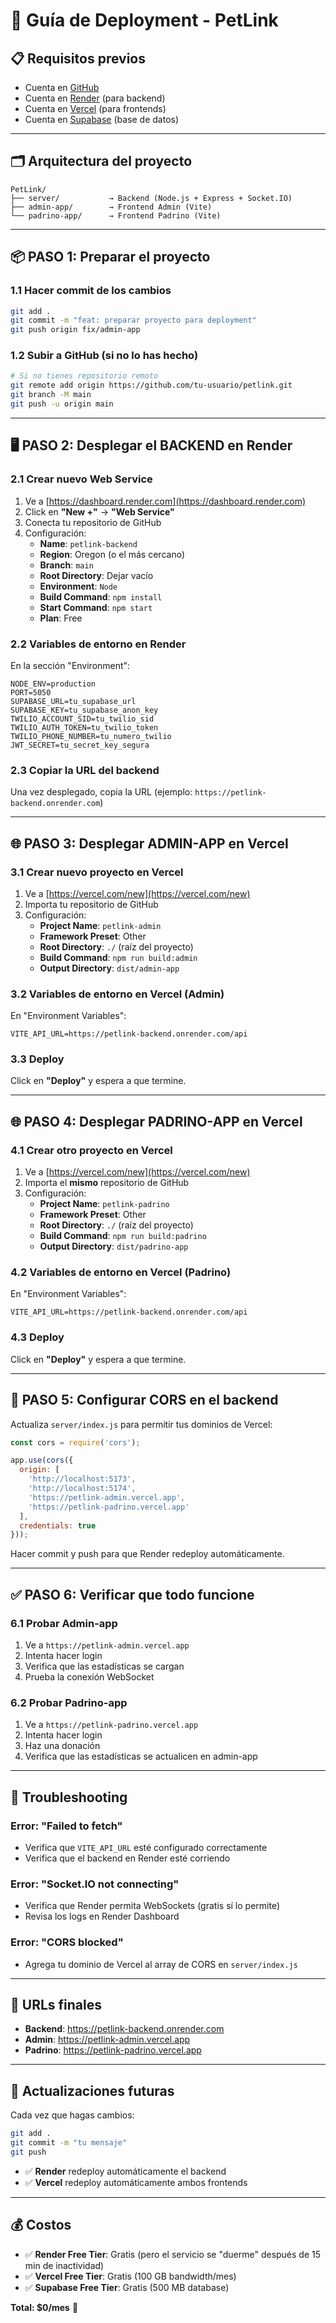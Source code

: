 # 🚀 Guía de Deployment - PetLink

## 📋 Requisitos previos

- Cuenta en [GitHub](https://github.com)
- Cuenta en [Render](https://render.com) (para backend)
- Cuenta en [Vercel](https://vercel.com) (para frontends)
- Cuenta en [Supabase](https://supabase.com) (base de datos)

---

## 🗂️ Arquitectura del proyecto

```
PetLink/
├── server/           → Backend (Node.js + Express + Socket.IO)
├── admin-app/        → Frontend Admin (Vite)
└── padrino-app/      → Frontend Padrino (Vite)
```

---

## 📦 PASO 1: Preparar el proyecto

### 1.1 Hacer commit de los cambios

```bash
git add .
git commit -m "feat: preparar proyecto para deployment"
git push origin fix/admin-app
```

### 1.2 Subir a GitHub (si no lo has hecho)

```bash
# Si no tienes repositorio remoto
git remote add origin https://github.com/tu-usuario/petlink.git
git branch -M main
git push -u origin main
```

---

## 🖥️ PASO 2: Desplegar el BACKEND en Render

### 2.1 Crear nuevo Web Service

1. Ve a [https://dashboard.render.com](https://dashboard.render.com)
2. Click en **"New +"** → **"Web Service"**
3. Conecta tu repositorio de GitHub
4. Configuración:
   - **Name**: `petlink-backend`
   - **Region**: Oregon (o el más cercano)
   - **Branch**: `main`
   - **Root Directory**: Dejar vacío
   - **Environment**: `Node`
   - **Build Command**: `npm install`
   - **Start Command**: `npm start`
   - **Plan**: Free

### 2.2 Variables de entorno en Render

En la sección "Environment":

```
NODE_ENV=production
PORT=5050
SUPABASE_URL=tu_supabase_url
SUPABASE_KEY=tu_supabase_anon_key
TWILIO_ACCOUNT_SID=tu_twilio_sid
TWILIO_AUTH_TOKEN=tu_twilio_token
TWILIO_PHONE_NUMBER=tu_numero_twilio
JWT_SECRET=tu_secret_key_segura
```

### 2.3 Copiar la URL del backend

Una vez desplegado, copia la URL (ejemplo: `https://petlink-backend.onrender.com`)

---

## 🌐 PASO 3: Desplegar ADMIN-APP en Vercel

### 3.1 Crear nuevo proyecto en Vercel

1. Ve a [https://vercel.com/new](https://vercel.com/new)
2. Importa tu repositorio de GitHub
3. Configuración:
   - **Project Name**: `petlink-admin`
   - **Framework Preset**: Other
   - **Root Directory**: `./` (raíz del proyecto)
   - **Build Command**: `npm run build:admin`
   - **Output Directory**: `dist/admin-app`

### 3.2 Variables de entorno en Vercel (Admin)

En "Environment Variables":

```
VITE_API_URL=https://petlink-backend.onrender.com/api
```

### 3.3 Deploy

Click en **"Deploy"** y espera a que termine.

---

## 🌐 PASO 4: Desplegar PADRINO-APP en Vercel

### 4.1 Crear otro proyecto en Vercel

1. Ve a [https://vercel.com/new](https://vercel.com/new)
2. Importa el **mismo** repositorio de GitHub
3. Configuración:
   - **Project Name**: `petlink-padrino`
   - **Framework Preset**: Other
   - **Root Directory**: `./` (raíz del proyecto)
   - **Build Command**: `npm run build:padrino`
   - **Output Directory**: `dist/padrino-app`

### 4.2 Variables de entorno en Vercel (Padrino)

En "Environment Variables":

```
VITE_API_URL=https://petlink-backend.onrender.com/api
```

### 4.3 Deploy

Click en **"Deploy"** y espera a que termine.

---

## 🔧 PASO 5: Configurar CORS en el backend

Actualiza `server/index.js` para permitir tus dominios de Vercel:

```javascript
const cors = require('cors');

app.use(cors({
  origin: [
    'http://localhost:5173',
    'http://localhost:5174',
    'https://petlink-admin.vercel.app',
    'https://petlink-padrino.vercel.app'
  ],
  credentials: true
}));
```

Hacer commit y push para que Render redeploy automáticamente.

---

## ✅ PASO 6: Verificar que todo funcione

### 6.1 Probar Admin-app

1. Ve a `https://petlink-admin.vercel.app`
2. Intenta hacer login
3. Verifica que las estadísticas se cargan
4. Prueba la conexión WebSocket

### 6.2 Probar Padrino-app

1. Ve a `https://petlink-padrino.vercel.app`
2. Intenta hacer login
3. Haz una donación
4. Verifica que las estadísticas se actualicen en admin-app

---

## 🐛 Troubleshooting

### Error: "Failed to fetch"
- Verifica que `VITE_API_URL` esté configurado correctamente
- Verifica que el backend en Render esté corriendo

### Error: "Socket.IO not connecting"
- Verifica que Render permita WebSockets (gratis sí lo permite)
- Revisa los logs en Render Dashboard

### Error: "CORS blocked"
- Agrega tu dominio de Vercel al array de CORS en `server/index.js`

---

## 📝 URLs finales

- **Backend**: https://petlink-backend.onrender.com
- **Admin**: https://petlink-admin.vercel.app
- **Padrino**: https://petlink-padrino.vercel.app

---

## 🔄 Actualizaciones futuras

Cada vez que hagas cambios:

```bash
git add .
git commit -m "tu mensaje"
git push
```

- ✅ **Render** redeploy automáticamente el backend
- ✅ **Vercel** redeploy automáticamente ambos frontends

---

## 💰 Costos

- ✅ **Render Free Tier**: Gratis (pero el servicio se "duerme" después de 15 min de inactividad)
- ✅ **Vercel Free Tier**: Gratis (100 GB bandwidth/mes)
- ✅ **Supabase Free Tier**: Gratis (500 MB database)

**Total: $0/mes** 🎉


